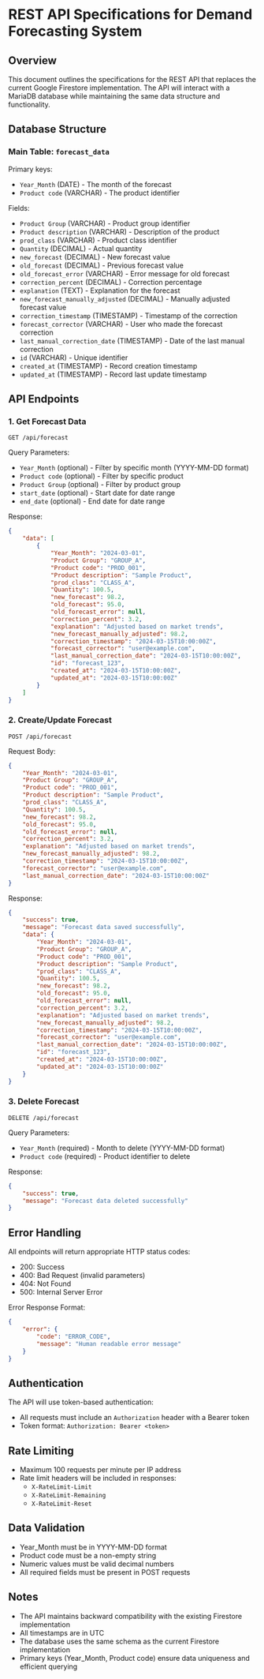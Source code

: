 # REST API Specifications for Demand Forecasting System

## Overview
This document outlines the specifications for the REST API that replaces the current Google Firestore implementation. The API will interact with a MariaDB database while maintaining the same data structure and functionality.

## Database Structure

### Main Table: `forecast_data`
Primary keys:
- `Year_Month` (DATE) - The month of the forecast
- `Product code` (VARCHAR) - The product identifier

Fields:
- `Product Group` (VARCHAR) - Product group identifier
- `Product description` (VARCHAR) - Description of the product
- `prod_class` (VARCHAR) - Product class identifier
- `Quantity` (DECIMAL) - Actual quantity
- `new_forecast` (DECIMAL) - New forecast value
- `old_forecast` (DECIMAL) - Previous forecast value
- `old_forecast_error` (VARCHAR) - Error message for old forecast
- `correction_percent` (DECIMAL) - Correction percentage
- `explanation` (TEXT) - Explanation for the forecast
- `new_forecast_manually_adjusted` (DECIMAL) - Manually adjusted forecast value
- `correction_timestamp` (TIMESTAMP) - Timestamp of the correction
- `forecast_corrector` (VARCHAR) - User who made the forecast correction
- `last_manual_correction_date` (TIMESTAMP) - Date of the last manual correction
- `id` (VARCHAR) - Unique identifier
- `created_at` (TIMESTAMP) - Record creation timestamp
- `updated_at` (TIMESTAMP) - Record last update timestamp

## API Endpoints

### 1. Get Forecast Data
```
GET /api/forecast
```

Query Parameters:
- `Year_Month` (optional) - Filter by specific month (YYYY-MM-DD format)
- `Product code` (optional) - Filter by specific product
- `Product Group` (optional) - Filter by product group
- `start_date` (optional) - Start date for date range
- `end_date` (optional) - End date for date range

Response:
```json
{
    "data": [
        {
            "Year_Month": "2024-03-01",
            "Product Group": "GROUP_A",
            "Product code": "PROD_001",
            "Product description": "Sample Product",
            "prod_class": "CLASS_A",
            "Quantity": 100.5,
            "new_forecast": 98.2,
            "old_forecast": 95.0,
            "old_forecast_error": null,
            "correction_percent": 3.2,
            "explanation": "Adjusted based on market trends",
            "new_forecast_manually_adjusted": 98.2,
            "correction_timestamp": "2024-03-15T10:00:00Z",
            "forecast_corrector": "user@example.com",
            "last_manual_correction_date": "2024-03-15T10:00:00Z",
            "id": "forecast_123",
            "created_at": "2024-03-15T10:00:00Z",
            "updated_at": "2024-03-15T10:00:00Z"
        }
    ]
}
```

### 2. Create/Update Forecast
```
POST /api/forecast
```

Request Body:
```json
{
    "Year_Month": "2024-03-01",
    "Product Group": "GROUP_A",
    "Product code": "PROD_001",
    "Product description": "Sample Product",
    "prod_class": "CLASS_A",
    "Quantity": 100.5,
    "new_forecast": 98.2,
    "old_forecast": 95.0,
    "old_forecast_error": null,
    "correction_percent": 3.2,
    "explanation": "Adjusted based on market trends",
    "new_forecast_manually_adjusted": 98.2,
    "correction_timestamp": "2024-03-15T10:00:00Z",
    "forecast_corrector": "user@example.com",
    "last_manual_correction_date": "2024-03-15T10:00:00Z"
}
```

Response:
```json
{
    "success": true,
    "message": "Forecast data saved successfully",
    "data": {
        "Year_Month": "2024-03-01",
        "Product Group": "GROUP_A",
        "Product code": "PROD_001",
        "Product description": "Sample Product",
        "prod_class": "CLASS_A",
        "Quantity": 100.5,
        "new_forecast": 98.2,
        "old_forecast": 95.0,
        "old_forecast_error": null,
        "correction_percent": 3.2,
        "explanation": "Adjusted based on market trends",
        "new_forecast_manually_adjusted": 98.2,
        "correction_timestamp": "2024-03-15T10:00:00Z",
        "forecast_corrector": "user@example.com",
        "last_manual_correction_date": "2024-03-15T10:00:00Z",
        "id": "forecast_123",
        "created_at": "2024-03-15T10:00:00Z",
        "updated_at": "2024-03-15T10:00:00Z"
    }
}
```

### 3. Delete Forecast
```
DELETE /api/forecast
```

Query Parameters:
- `Year_Month` (required) - Month to delete (YYYY-MM-DD format)
- `Product code` (required) - Product identifier to delete

Response:
```json
{
    "success": true,
    "message": "Forecast data deleted successfully"
}
```

## Error Handling

All endpoints will return appropriate HTTP status codes:
- 200: Success
- 400: Bad Request (invalid parameters)
- 404: Not Found
- 500: Internal Server Error

Error Response Format:
```json
{
    "error": {
        "code": "ERROR_CODE",
        "message": "Human readable error message"
    }
}
```

## Authentication

The API will use token-based authentication:
- All requests must include an `Authorization` header with a Bearer token
- Token format: `Authorization: Bearer <token>`

## Rate Limiting

- Maximum 100 requests per minute per IP address
- Rate limit headers will be included in responses:
  - `X-RateLimit-Limit`
  - `X-RateLimit-Remaining`
  - `X-RateLimit-Reset`

## Data Validation

- Year_Month must be in YYYY-MM-DD format
- Product code must be a non-empty string
- Numeric values must be valid decimal numbers
- All required fields must be present in POST requests

## Notes

- The API maintains backward compatibility with the existing Firestore implementation
- All timestamps are in UTC
- The database uses the same schema as the current Firestore implementation
- Primary keys (Year_Month, Product code) ensure data uniqueness and efficient querying 